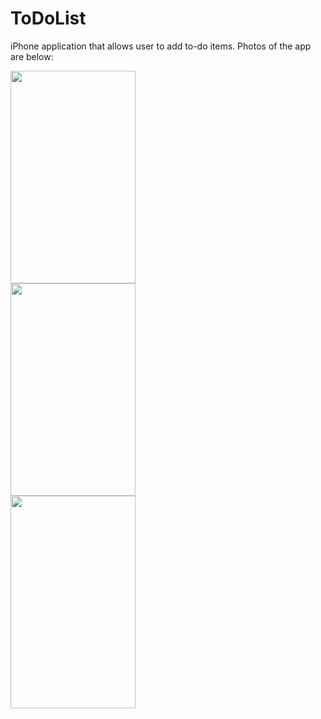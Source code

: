 ToDoList
========

iPhone application that allows user to add to-do items. Photos of the app are below:

<img src = "https://cloud.githubusercontent.com/assets/5861750/4969744/852cf3c8-686b-11e4-8b07-c433ff4b34d2.png" height="340" width="200"></img> <br>
<img src = "https://cloud.githubusercontent.com/assets/5861750/4969748/8b0d6d54-686b-11e4-83e8-e0f6a54225ca.PNG" height="340" width="200"></img> <br>
<img src = "https://cloud.githubusercontent.com/assets/5861750/4969747/88c81a80-686b-11e4-9d42-a89a60b0bb47.PNG" height="340" width="200"></img> <br>

